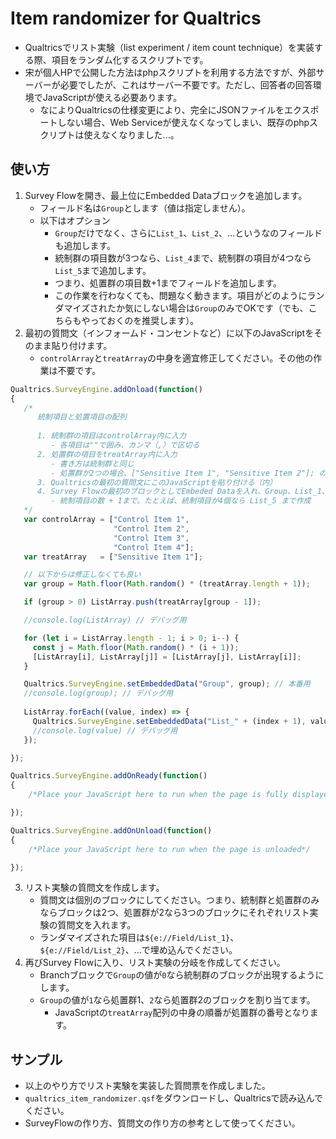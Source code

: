 # Item randomizer for Qualtrics

- Qualtricsでリスト実験（list experiment / item count technique）を実装する際、項目をランダム化するスクリプトです。
- 宋が個人HPで公開した方法はphpスクリプトを利用する方法ですが、外部サーバーが必要でしたが、これはサーバー不要です。ただし、回答者の回答環境でJavaScriptが使える必要あります。
   - なによりQualtricsの仕様変更により、完全にJSONファイルをエクスポートしない場合、Web Serviceが使えなくなってしまい、既存のphpスクリプトは使えなくなりました...。

## 使い方

1. Survey Flowを開き、最上位にEmbedded Dataブロックを追加します。
   - フィールド名は`Group`とします（値は指定しません）。
   - 以下はオプション
      - `Group`だけでなく、さらに`List_1`、`List_2`、...というなのフィールドも追加します。
      - 統制群の項目数が3つなら、`List_4`まで、統制群の項目が4つなら`List_5`まで追加します。
      - つまり、処置群の項目数+1までフィールドを追加します。
      - この作業を行わなくても、問題なく動きます。項目がどのようにランダマイズされたか気にしない場合は`Group`のみでOKです（でも、こちらもやっておくのを推奨します）。
2. 最初の質問文（インフォームド・コンセントなど）に以下のJavaScriptをそのまま貼り付けます。
   - `controlArray`と`treatArray`の中身を適宜修正してください。その他の作業は不要です。

```js
Qualtrics.SurveyEngine.addOnload(function()
{
   /* 
      統制項目と処置項目の配列
      
      1. 統制群の項目はcontrolArray内に入力
         - 各項目は""で囲み、カンマ（,）で区切る
      2. 処置群の項目をtreatArray内に入力
         - 書き方は統制群と同じ
         - 処置群が2つの場合、["Sensitive Item 1", "Sensitive Item 2"]; のように書く
      3. Qualtricsの最初の質問文にこのJavaScriptを貼り付ける（内）
      4. Survey Flowの最初のブロックとしてEmbeded Dataを入れ、Group、List_1、List_2、...を入れる。
         - 統制項目の数 + 1まで。たとえば、統制項目が4個なら List_5 まで作成
   */
   var controlArray = ["Control Item 1", 
                       "Control Item 2", 
                       "Control Item 3", 
                       "Control Item 4"];
   var treatArray   = ["Sensitive Item 1"];

   // 以下からは修正しなくても良い
   var group = Math.floor(Math.random() * (treatArray.length + 1));

   if (group > 0) ListArray.push(treatArray[group - 1]);

   //console.log(ListArray) // デバッグ用

   for (let i = ListArray.length - 1; i > 0; i--) {
     const j = Math.floor(Math.random() * (i + 1));
     [ListArray[i], ListArray[j]] = [ListArray[j], ListArray[i]];
   }

   Qualtrics.SurveyEngine.setEmbeddedData("Group", group); // 本番用
   //console.log(group); // デバッグ用
   
   ListArray.forEach((value, index) => {
     Qualtrics.SurveyEngine.setEmbeddedData("List_" + (index + 1), value); // 本番用
     //console.log(value) // デバッグ用
   });

});

Qualtrics.SurveyEngine.addOnReady(function()
{
	/*Place your JavaScript here to run when the page is fully displayed*/

});

Qualtrics.SurveyEngine.addOnUnload(function()
{
	/*Place your JavaScript here to run when the page is unloaded*/

});
```

3. リスト実験の質問文を作成します。
   - 質問文は個別のブロックにしてください。つまり、統制群と処置群のみならブロックは2つ、処置群が2なら3つのブロックにそれぞれリスト実験の質問文を入れます。
   - ランダマイズされた項目は`${e://Field/List_1}`、`${e://Field/List_2}`、...で埋め込んでください。
4. 再びSurvey Flowに入り、リスト実験の分岐を作成してください。
   - Branchブロックで`Group`の値が`0`なら統制群のブロックが出現するようにします。
   - `Group`の値が`1`なら処置群1、`2`なら処置群2のブロックを割り当てます。
      - JavaScriptの`treatArray`配列の中身の順番が処置群の番号となります。

## サンプル

- 以上のやり方でリスト実験を実装した質問票を作成しました。
- `qualtrics_item_randomizer.qsf`をダウンロードし、Qualtricsで読み込んでください。
- SurveyFlowの作り方、質問文の作り方の参考として使ってください。

 
